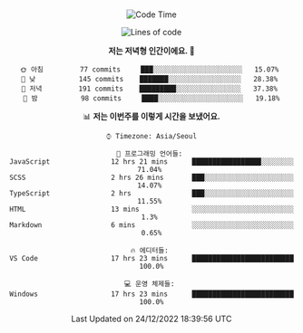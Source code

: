 <div align="center">

<br />

 <!--START_SECTION:waka-->
![Code Time](http://img.shields.io/badge/Code%20Time-211%20hrs%2032%20mins-blue)

![Lines of code](https://img.shields.io/badge/%EC%A0%80%EB%8A%94%20%EC%97%AC%ED%83%9C%EA%B9%8C%EC%A7%80%20-278%20Thousand%20%EC%A4%84%EC%9D%98%20%EC%BD%94%EB%93%9C%EB%A5%BC%20%EC%9E%91%EC%84%B1%ED%96%88%EC%96%B4%EC%9A%94.-blue)

**저는 저녁형 인간이에요. 🦉** 

```text
🌞 아침         77 commits     ███░░░░░░░░░░░░░░░░░░░░░░   15.07% 
🌆 낮　         145 commits    ███████░░░░░░░░░░░░░░░░░░   28.38% 
🌃 저녁         191 commits    █████████░░░░░░░░░░░░░░░░   37.38% 
🌙 밤　         98 commits     ████░░░░░░░░░░░░░░░░░░░░░   19.18%

```


📊 **저는 이번주를 이렇게 시간을 보냈어요.** 

```text
⌚︎ Timezone: Asia/Seoul

💬 프로그래밍 언어들: 
JavaScript               12 hrs 21 mins      █████████████████░░░░░░░░   71.04% 
SCSS                     2 hrs 26 mins       ███░░░░░░░░░░░░░░░░░░░░░░   14.07% 
TypeScript               2 hrs               ███░░░░░░░░░░░░░░░░░░░░░░   11.55% 
HTML                     13 mins             ░░░░░░░░░░░░░░░░░░░░░░░░░   1.3% 
Markdown                 6 mins              ░░░░░░░░░░░░░░░░░░░░░░░░░   0.65%

🔥 에디터들: 
VS Code                  17 hrs 23 mins      █████████████████████████   100.0%

💻 운영 체제들: 
Windows                  17 hrs 23 mins      █████████████████████████   100.0%

```


 Last Updated on 24/12/2022 18:39:56 UTC
<!--END_SECTION:waka-->

</div>
